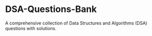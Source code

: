 # DSA-Questions-Bank
A comprehensive collection of Data Structures and Algorithms (DSA) questions with solutions.
